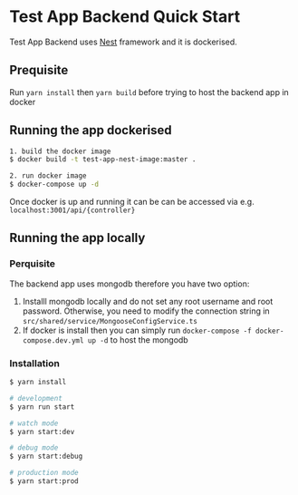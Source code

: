 # Test App Backend Quick Start

Test App Backend uses [Nest](https://github.com/nestjs/nest) framework and it is dockerised.

## Prequisite

Run `yarn install` then `yarn build` before trying to host the backend app in docker

## Running the app dockerised

```bash
1. build the docker image
$ docker build -t test-app-nest-image:master .

2. run docker image
$ docker-compose up -d
```

Once docker is up and running it can be can be accessed via e.g. `localhost:3001/api/{controller}`

## Running the app locally

### Perquisite

The backend app uses mongodb therefore you have two option:

1. Installl mongodb locally and do not set any root username and root password. Otherwise, you need to modify the connection string in `src/shared/service/MongooseConfigService.ts`
2. If docker is install then you can simply run `docker-compose -f docker-compose.dev.yml up -d` to host the mongodb

### Installation

```bash
$ yarn install
```

```bash
# development
$ yarn run start

# watch mode
$ yarn start:dev

# debug mode
$ yarn start:debug

# production mode
$ yarn start:prod
```